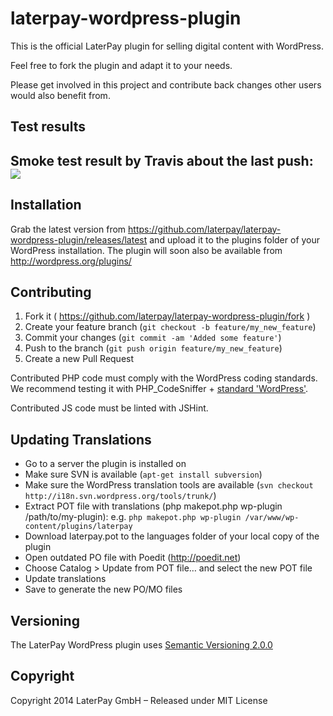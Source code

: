 laterpay-wordpress-plugin
=========================

This is the official LaterPay plugin for selling digital content with WordPress.

Feel free to fork the plugin and adapt it to your needs.

Please get involved in this project and contribute back changes other users would also benefit from.

## Test results
<h2>Smoke test result by Travis about the last push: <a target=_blank href='https://travis-ci.org/AlexandrTsumarov-ScienceSoft/tests'><img src='https://api.travis-ci.org/AlexandrTsumarov-ScienceSoft/tests.svg'></a></h2>

## Installation

Grab the latest version from https://github.com/laterpay/laterpay-wordpress-plugin/releases/latest and upload it
to the plugins folder of your WordPress installation.
The plugin will soon also be available from http://wordpress.org/plugins/


## Contributing

1. Fork it ( https://github.com/laterpay/laterpay-wordpress-plugin/fork )
2. Create your feature branch (`git checkout -b feature/my_new_feature`)
3. Commit your changes (`git commit -am 'Added some feature'`)
4. Push to the branch (`git push origin feature/my_new_feature`)
5. Create a new Pull Request

Contributed PHP code must comply with the WordPress coding standards. We recommend testing it with PHP_CodeSniffer + [standard 'WordPress'](https://github.com/WordPress-Coding-Standards/WordPress-Coding-Standards). 

Contributed JS code must be linted with JSHint.


## Updating Translations

* Go to a server the plugin is installed on
* Make sure SVN is available (`apt-get install subversion`)
* Make sure the WordPress translation tools are available (`svn checkout http://i18n.svn.wordpress.org/tools/trunk/`)
* Extract POT file with translations (php makepot.php wp-plugin /path/to/my-plugin): e.g. `php makepot.php wp-plugin /var/www/wp-content/plugins/laterpay`
* Download laterpay.pot to the languages folder of your local copy of the plugin
* Open outdated PO file with Poedit (http://poedit.net)
* Choose Catalog > Update from POT file… and select the new POT file
* Update translations
* Save to generate the new PO/MO files


## Versioning

The LaterPay WordPress plugin uses [Semantic Versioning 2.0.0](http://semver.org)


## Copyright

Copyright 2014 LaterPay GmbH – Released under MIT License

